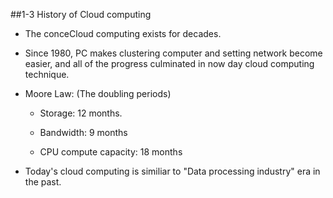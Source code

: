 ##1-3 History of Cloud computing

- The conceCloud computing exists for decades.

- Since 1980, PC makes clustering computer and setting network become easier, and all of the progress culminated in now day cloud computing technique.
 
- Moore Law: (The doubling periods)
  
  - Storage: 12 months.

  - Bandwidth: 9 months

  - CPU compute capacity: 18 months

- Today's cloud computing is similiar to "Data processing industry" era in the past.